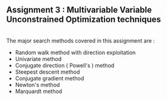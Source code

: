 ## Assignment 3 : Multivariable Variable Unconstrained Optimization techniques
<br/>  The major search methods covered in this assignment are :
  * Random walk method with direction exploitation
  * Univariate method
  * Conjugate direction ( Powell's ) method
  * Steepest descent method
  * Conjugate gradient method
  * Newton's method
  * Marquardt method

